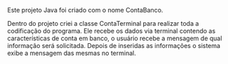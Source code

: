 Este projeto Java foi criado com o nome ContaBanco.

Dentro do projeto criei a classe ContaTerminal para realizar toda a codificação do programa.
Ele recebe os dados via terminal contendo as características de conta em banco, o usuário recebe 
a mensagem de qual informação será solicitada.
Depois de inseridas as informações o sistema exibe a mensagem das mesmas no terminal.


